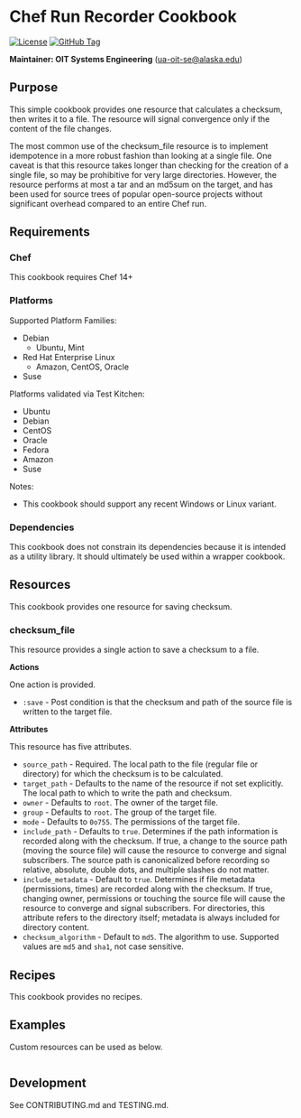 # Chef Run Recorder Cookbook

[![License](https://img.shields.io/github/license/ualaska-it/checksum_file.svg)](https://github.com/ualaska-it/checksum_file)
[![GitHub Tag](https://img.shields.io/github/tag/ualaska-it/checksum_file.svg)](https://github.com/ualaska-it/checksum_file)

__Maintainer: OIT Systems Engineering__ (<ua-oit-se@alaska.edu>)

## Purpose

This simple cookbook provides one resource that calculates a checksum, then writes it to a file.
The resource will signal convergence only if the content of the file changes.

The most common use of the checksum_file resource is to implement idempotence in a more robust fashion than looking at a single file.
One caveat is that this resource takes longer than checking for the creation of a single file, so may be prohibitive for very large directories.
However, the resource performs at most a tar and an md5sum on the target, and has been used for source trees of popular open-source projects without significant overhead compared to an entire Chef run.

## Requirements

### Chef

This cookbook requires Chef 14+

### Platforms

Supported Platform Families:

* Debian
  * Ubuntu, Mint
* Red Hat Enterprise Linux
  * Amazon, CentOS, Oracle
* Suse

Platforms validated via Test Kitchen:

* Ubuntu
* Debian
* CentOS
* Oracle
* Fedora
* Amazon
* Suse

Notes:

* This cookbook should support any recent Windows or Linux variant.

### Dependencies

This cookbook does not constrain its dependencies because it is intended as a utility library.
It should ultimately be used within a wrapper cookbook.

## Resources

This cookbook provides one resource for saving checksum.

### checksum_file

This resource provides a single action to save a checksum to a file.

__Actions__

One action is provided.

* `:save` - Post condition is that the checksum and path of the source file is written to the target file.

__Attributes__

This resource has five attributes.

* `source_path` - Required.
The local path to the file (regular file or directory) for which the checksum is to be calculated.
* `target_path` - Defaults to the name of the resource if not set explicitly.
The local path to which to write the path and checksum.
* `owner` - Defaults to `root`.
The owner of the target file.
* `group` - Defaults to `root`.
The group of the target file.
* `mode` - Defaults to `0o755`.
The permissions of the target file.
* `include_path` - Defaults to `true`.
Determines if the path information is recorded along with the checksum.
If true, a change to the source path (moving the source file) will cause the resource to converge and signal subscribers.
The source path is canonicalized before recording so relative, absolute, double dots, and multiple slashes do not matter.
* `include_metadata` - Default to `true`.
Determines if file metadata (permissions, times) are recorded along with the checksum.
If true, changing owner, permissions or touching the source file will cause the resource to converge and signal subscribers.
For directories, this attribute refers to the directory itself; metadata is always included for directory content.
* `checksum_algorithm` - Default to `md5`.
The algorithm to use.
Supported values are `md5` and `sha1`, not case sensitive.

## Recipes

This cookbook provides no recipes.

## Examples

Custom resources can be used as below.

```ruby
```

## Development

See CONTRIBUTING.md and TESTING.md.
